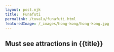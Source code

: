 ```yaml
---
layout: post.njk
title: 	Funafuti
permalink: /tuvalu/funafuti.html
featuredImage: /_images/hong-kong/hong-kong.jpg
---
```

## Must see attractions in {{title}}